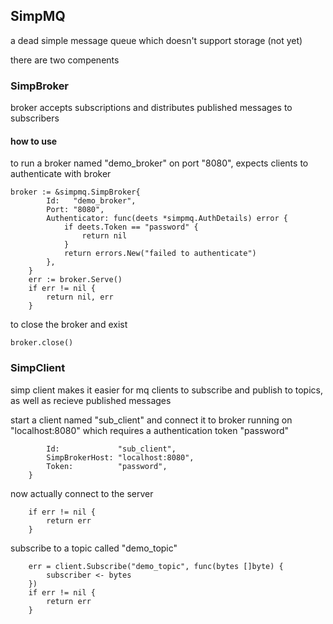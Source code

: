 ## SimpMQ

a dead simple message queue which doesn't support storage (not yet)

there are two compenents

### SimpBroker
broker accepts subscriptions and distributes published messages to subscribers

#### how to use
to run a broker named "demo_broker" on port "8080", expects clients to authenticate with broker
```
broker := &simpmq.SimpBroker{
		Id:   "demo_broker",
		Port: "8080",
		Authenticator: func(deets *simpmq.AuthDetails) error {
			if deets.Token == "password" {
				return nil
			}
			return errors.New("failed to authenticate")
		},
	}
	err := broker.Serve()
	if err != nil {
		return nil, err
	}
```

to close the broker and exist
```
broker.close()
```
### SimpClient
simp client makes it easier for mq clients to subscribe and publish to topics, as well as recieve published messages

start a client named "sub_client" and connect it to broker running on "localhost:8080" which requires a authentication token "password"
```client := simpmq.SimpClient{
		Id:             "sub_client",
		SimpBrokerHost: "localhost:8080",
		Token:          "password",
	}
```
now actually connect to the server
```err := client.ConnectToServer()
	if err != nil {
		return err
	}
```
subscribe to a topic called "demo_topic"
```subscriber := make(chan []byte)
	err = client.Subscribe("demo_topic", func(bytes []byte) {
		subscriber <- bytes
	})
	if err != nil {
		return err
	}
```
